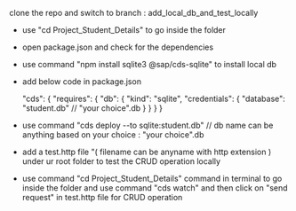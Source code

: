 clone the repo and switch to branch : add_local_db_and_test_locally



* use "cd Project_Student_Details" to go inside the folder
* open package.json and check for the dependencies
* use command "npm install sqlite3 @sap/cds-sqlite" to install local db

* add below code in package.json 

  "cds": {
    "requires": {
      "db": {
        "kind": "sqlite",
        "credentials": {
          "database": "student.db"  // "your choice".db
        }
      }
    }
  }

* use command "cds deploy --to sqlite:student.db" // db name can be anything based on your choice : "your choice".db 

* add a test.http file "( filename can be anyname with http extension ) under ur root folder to test the CRUD operation locally

* use command "cd Project_Student_Details" command in terminal to go inside the folder and use command "cds watch" and then click on "send request" in test.http file for CRUD operation
